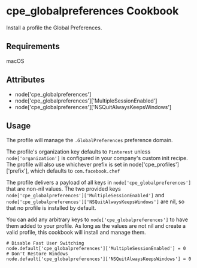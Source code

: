 cpe_globalpreferences Cookbook
=========================
Install a profile the Global Preferences.

Requirements
------------
macOS

Attributes
----------
* node['cpe_globalpreferences']
* node['cpe_globalpreferences']['MultipleSessionEnabled']
* node['cpe_globalpreferences']['NSQuitAlwaysKeepsWindows']

Usage
-----
The profile will manage the `.GlobalPreferences` preference domain.

The profile's organization key defaults to `Pinterest` unless `node['organization']` is
configured in your company's custom init recipe. The profile will also use
whichever prefix is set in node['cpe_profiles']['prefix'], which defaults to `com.facebook.chef`

The profile delivers a payload of all keys in `node['cpe_globalpreferences']` that are non-nil values.  The two provided keys `node['cpe_globalpreferences']['MultipleSessionEnabled']` and `node['cpe_globalpreferences']['NSQuitAlwaysKeepsWindows']` are nil, so that no profile is installed by default.

You can add any arbitrary keys to `node['cpe_globalpreferences']` to have them added to your profile.  As long as the values are not nil and create a valid profile, this cookbook will install and manage them.

    # Disable Fast User Switching
    node.default['cpe_globalpreferences']['MultipleSessionEnabled'] = 0
    # Don't Restore Windows
    node.default['cpe_globalpreferences']['NSQuitAlwaysKeepsWindows'] = 0
